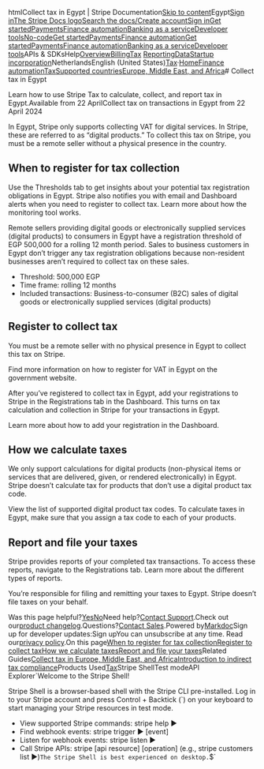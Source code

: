 htmlCollect tax in Egypt | Stripe Documentation[Skip to content](#main-content)Egypt[Sign in](https://dashboard.stripe.com/login?redirect=https%3A%2F%2Fdocs.stripe.com%2Ftax%2Fsupported-countries%2Feurope-middle-east-and-africa%2Fegypt)[The Stripe Docs logo](/)[Search the docs/](#)[Create account](https://dashboard.stripe.com/register)[Sign in](https://dashboard.stripe.com/login?redirect=https%3A%2F%2Fdocs.stripe.com%2Ftax%2Fsupported-countries%2Feurope-middle-east-and-africa%2Fegypt)[Get started](/get-started)[Payments](/payments)[Finance automation](/finance-automation)[Banking as a service](/financial-services)[Developer tools](/development)[No-code](/no-code)[Get started](/get-started)[Payments](/payments)[Finance automation](/finance-automation)[](#)[Get started](/get-started)[Payments](/payments)[Finance automation](/finance-automation)[Banking as a service](/financial-services)[Developer tools](/development)[](#)APIs & SDKsHelp[Overview](/docs/finance-automation)[Billing](#)[Tax](#)
[Reporting](#)[Data](#)[Startup incorporation](#)NetherlandsEnglish (United States)[](#)[](#)[Tax](/tax)·[Home](/docs)[Finance automation](/docs/finance-automation)[Tax](/docs/tax)[Supported countries](/docs/tax/supported-countries)[Europe, Middle East, and Africa](/docs/tax/supported-countries/europe-middle-east-and-africa)# Collect tax in Egypt

Learn how to use Stripe Tax to calculate, collect, and report tax in Egypt.Available from 22 AprilCollect tax on transactions in Egypt from 22 April 2024

In Egypt, Stripe only supports collecting VAT for digital services. In Stripe, these are referred to as “digital products.” To collect this tax on Stripe, you must be a remote seller without a physical presence in the country.

## When to register for tax collection

Use the Thresholds tab to get insights about your potential tax registration obligations in Egypt. Stripe also notifies you with email and Dashboard alerts when you need to register to collect tax. Learn more about how the monitoring tool works.

Remote sellers providing digital goods or electronically supplied services (digital products) to consumers in Egypt have a registration threshold of EGP 500,000 for a rolling 12 month period. Sales to business customers in Egypt don’t trigger any tax registration obligations because non-resident businesses aren’t required to collect tax on these sales.

- Threshold: 500,000 EGP
- Time frame: rolling 12 months
- Included transactions: Business-to-consumer (B2C) sales of digital goods or electronically supplied services (digital products)

## Register to collect tax

You must be a remote seller with no physical presence in Egypt to collect this tax on Stripe.

Find more information on how to register for VAT in Egypt on the government website.

After you’ve registered to collect tax in Egypt, add your registrations to Stripe in the Registrations tab in the Dashboard. This turns on tax calculation and collection in Stripe for your transactions in Egypt.

Learn more about how to add your registration in the Dashboard.

## How we calculate taxes

We only support calculations for digital products (non-physical items or services that are delivered, given, or rendered electronically) in Egypt. Stripe doesn’t calculate tax for products that don’t use a digital product tax code.

View the list of supported digital product tax codes. To calculate taxes in Egypt, make sure that you assign a tax code to each of your products.

## Report and file your taxes

Stripe provides reports of your completed tax transactions. To access these reports, navigate to the Registrations tab. Learn more about the different types of reports.

You’re responsible for filing and remitting your taxes to Egypt. Stripe doesn’t file taxes on your behalf.

Was this page helpful?[Yes](#)[No](#)Need help?[Contact Support](https://support.stripe.com/).Check out our[product changelog](https://stripe.com/blog/changelog).Questions?[Contact Sales](https://stripe.com/contact/sales).Powered by[Markdoc](https://markdoc.dev)Sign up for developer updates:Sign upYou can unsubscribe at any time. Read our[privacy policy](https://stripe.com/privacy).On this page[When to register for tax collection](#when-to-register-for-tax-collection)[Register to collect tax](#register-to-collect-tax)[How we calculate taxes](#how-we-calculate-taxes)[Report and file your taxes](#report-and-file-your-taxes)Related Guides[Collect tax in Europe, Middle East, and Africa](/docs/tax/supported-countries/europe-middle-east-and-africa)[Introduction to indirect tax compliance](https://stripe.com/guides/introduction-to-sales-tax-vat-and-gst-compliance)Products Used[Tax](/tax)Stripe ShellTest modeAPI Explorer[](https://stripe.com/docs/stripe-cli#install)`Welcome to the Stripe Shell!

Stripe Shell is a browser-based shell with the Stripe CLI pre-installed. Log in to your
Stripe account and press Control + Backtick (`) on your keyboard to start managing your Stripe
resources in test mode.

- View supported Stripe commands: stripe help ▶️
- Find webhook events: stripe trigger ▶️ [event]
- Listen for webhook events: stripe listen ▶
- Call Stripe APIs: stripe [api resource] [operation] (e.g., stripe customers list ▶️)`The Stripe Shell is best experienced on desktop.`$`